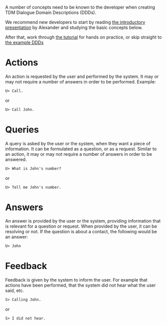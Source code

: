 A number of concepts need to be known to the developer when creating TDM Dialogue Domain Descriptions (DDDs).

We recommend new developers to start by reading [the introductory presentation](https://github.com/Talkamatic/dialogue-domain-descriptions/blob/master/tdm-ddd-development.pdf) by Alexander and studying the basic concepts below.

After that, work through [the tutorial](tutorial) for hands on practice, or skip straight to [the example DDDs](examples)


# Actions

An action is requested by the user and performed by the system. It may or may not require a number of answers in order to be performed. Example:

```diff
U> Call.
```

or

```diff
U> Call John.
```


# Queries

A query is asked by the user or the system, when they want a piece of information. It can be formulated as a question, or as a request. Similar to an action, it may or may not require a number of answers in order to be answered.

```diff
U> What is John's number?
```

or

```diff
U> Tell me John's number.
```


# Answers

An answer is provided by the user or the system, providing information that is relevant for a question or request. When provided by the user, it can be resolving or not. If the question is about a contact, the following would be an answer:

```diff
U> John
```


# Feedback

Feedback is given by the system to inform the user. For example that actions have been performed, that the system did not hear what the user said, etc.

```diff
S> Calling John.
```

or

```diff
S> I did not hear.
```

